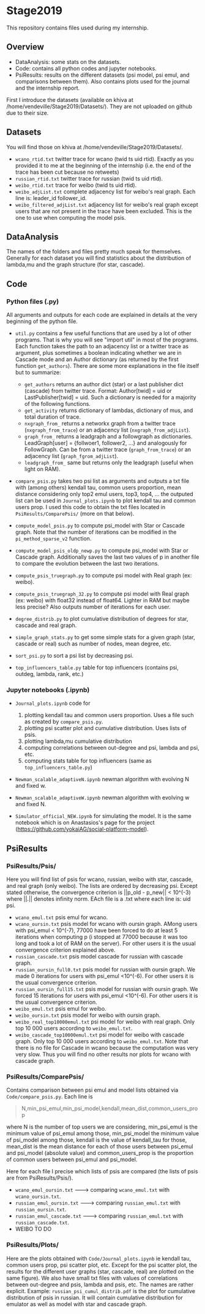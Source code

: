 # Stage2019

This repository contains files used during my internship.

## Overview
- DataAnalysis: some stats on the datasets.
- Code: contains all python codes and jupyter notebooks.
- PsiResults: results on the different datasets (psi model, psi emul, and comparisons between them). Also contains plots used for the journal and the internship report.

First I introduce the datasets (available on khiva at /home/vendeville/Stage2019/Datasets/). They are not uploaded on github due to their size.


## Datasets
You will find those on khiva at /home/vendeville/Stage2019/Datasets/.
- `wcano_rtid.txt` twitter trace for wcano (twid ts uid rtid). Exactly as you provided it to me at the beginning of the internship (i.e. the end of the trace has been cut because no retweets)
- `russian_rtid.txt` twitter trace for russian (twid ts uid rtid).
- `weibo_rtid.txt` trace for weibo (twid ts uid rtid).
- `weibo_adjList.txt` complete adjacency list for weibo's real graph. Each line is: leader_id follower_id.
- `weibo_filtered_adjList.txt` adjacency list for weibo's real graph except users that are not present in the trace have been excluded. This is the one to use when computing the model psis.


## DataAnalysis
The names of the folders and files pretty much speak for themselves. Generally for each dataset you will find statistics about the distribution of lambda,mu and the graph structure (for star, cascade).


## Code

### Python files (.py)
All arguments and outputs for each code are explained in details at the very beginning of the python file.
- `util.py` contains a few useful functions that are used by a lot of other programs. That is why you will see "import util" in most of the programs. Each function takes the path to an adjacency list or a twitter trace as argument, plus sometimes a boolean indicating whether we are in Cascade mode and an Author dictionary (as returned by the first function `get_authors`). There are some more explanations in the file itself but to summarize:
  - `get_authors` returns an author dict (star) or a last publisher dict (cascade) from twitter trace. Format: Author[twid] = uid or LastPublisher[twid] = uid. Such a dictionary is needed for a majority of the following functions.
  - `get_activity` returns dictionary of lambdas, dictionary of mus, and total duration of trace.
  - `nxgraph_from_` returns a networkx graph from a twitter trace (`nxgraph_from_trace`) or an adjacency list (`nxgraph_from_adjList`).
  - `graph_from_` returns a leadgraph and a followgraph as dictionaries. LeadGraph[user] = {follwoer1, follower2, ...} and analogously for FollowGraph. Can be from a twitter trace (`graph_from_trace`) or an adjacency list (`graph_fgrom_adjList`).
  - `leadgraph_from_` same but returns only the leadgraph (useful when light on RAM).
  
- `compare_psis.py` takes two psi list as arguments and outputs a txt file with (among others) kendall tau, common users proportion, mean distance considering only top2 emul users, top3, top4, ... the outputed list can be used in `Journal_plots.ipynb` to plot kendall tau and common users prop. I used this code to obtain the txt files located in `PsiResults/ComparePsis/` (more on that below).

- `compute_model_psis.py` to compute psi_model with Star or Cascade graph. Note that the number of iterations can be modified in the `pi_method_sparse_v2` function.

- `compute_model_psis_oldp_newp.py` to compute psi_model with Star or Cascade graph. Additionally saves the last two values of p in another file to compare the evolution between the last two iterations.

- `compute_psis_truegraph.py` to compute psi model with Real graph (ex: weibo). 

- `compute_psis_truegraph_32.py` to compute psi model with Real graph (ex: weibo) with float32 instead of float64. Lighter in RAM but maybe less precise? Also outputs number of iterations for each user.

- `degree_distrib.py` to plot cumulative distribution of degrees for star, cascade and real graph.

- `simple_graph_stats.py` to get some simple stats for a given graph (star, cascade or real) such as number of nodes, mean degree, etc.

- `sort_psi.py` to sort a psi list by decreasing psi.

- `top_influencers_table.py` table for top influencers (contains psi, outdeg, lambda, rank, etc.)


### Jupyter notebooks (.ipynb)
- `Journal_plots.ipynb` code for 
  1. plotting kendall tau and common users proportion. Uses a file such as created by `compare_psis.py`.
  2. plotting psi scatter plot and cumulative distribution. Uses lists of psis.
  3. plotting lambda,mu cumulative distribution
  4. computing correlations between out-degree and psi, lambda and psi, etc.
  5. computing stats table for top influencers (same as `top_influencers_table.py`)
  
- `Newman_scalable_adaptiveN.ipynb` newman algorithm with evolving N and fixed w.

- `Newman_scalable_adaptiveW.ipynb` newman algorithm with evolving w and fixed N.

- `Simulator_official_NEW.ipynb` for simulating the model. It is the same notebook which is on Anastasios's page for the project (https://github.com/yokaiAG/social-platform-model).


## PsiResults

### PsiResults/Psis/
Here you will find list of psis for wcano, russian, weibo with star, cascade, and real graph (only weibo). The lists are ordered by decreasing psi. Except stated otherwise, the convergence criterion is ||p_old - p_new|| < 10^(-3) where ||.|| denotes infinity norm. EAch file is a .txt where each line is: uid psi.
- `wcano_emul.txt` psis emul for wcano.
- `wcano_oursin.txt` psis model for wcano with oursin graph. AMong users with psi_emul < 10^(-7), 77000 have been forced to do at least 5 iterations when computing p (i stopped at 77000 because it was too long and took a lot of RAM on the server). For other users it is the usual convergence criterion explained above.
- `russian_cascade.txt` psis model cascade for russian with cascade graph.
- `russian_oursin_full0.txt` psis model for russian with oursin graph. We made 0 iterations for users with psi_emul <10^(-6). For other users it is the usual convergence criterion.
- `russian_oursin_full15.txt` psis model for russian with oursin graph. We forced 15 iterations for users with psi_emul <10^(-6). For other users it is the usual convergence criterion.
- `weibo_emul.txt` psis emul for weibo.
- `weibo_oursin.txt` psis model for weibo with oursin graph.
- `weibo_real_top10000emul.txt` psi model for weibo with real graph. Only top 10 000 users according to `weibo_emul.txt`.
- `weibo_cascade_top10000emul.txt` psi model for weibo with cascade graph. Only top 10 000 users according to `weibo_emul.txt`.
Note that there is no file for Cascade in wcano because the computation was very very slow. Thus you will find no other results nor plots for wcano with cascade graph.

### PsiResults/ComparePsis/
Contains comparison between psi emul and model lists obtained via `Code/compare_psis.py`. Each line is
> N,min_psi_emul,min_psi_model,kendall,mean_dist,common_users_prop

where N is the number of top users we are considering, min_psi_emul is the minimum value of psi_emul among those, min_psi_model the minimum value of psi_model among those, kendall is the value of kendall_tau for those, mean_dist is the mean distance for each of those users between psi_emul and psi_model (absolute value) and common_users_prop is the proportion of common users between psi_emul and psi_model.

Here for each file I precise which lists of psis are compared (the lists of psis are from PsiResults/Psis/).
- `wcano_emul_oursin.txt` ---> comparing `wcano_emul.txt` with `wcano_oursin.txt`.
- `russian_emul_oursin.txt` ---> comparing `russian_emul.txt` with `russian_oursin.txt`.
- `russian_emul_cascade.txt` ---> comparing `russian_emul.txt` with `russian_cascade.txt`.
- WEIBO TO DO

### PsiResults/Plots/
Here are the plots obtained with `Code/Journal_plots.ipynb` ie kendall tau, common users prop, psi scatter plot, etc. Except for the psi scatter plot, the results for the different user graphs (star, cascade, real) are plotted on the same figure). We also have small txt files with values of correlations between out-degree and psis, lambda and psis, etc. The names are rather explicit. Example: `russian_psi_cumul_distrib.pdf` is the plot for cumulative distribution of psis in russian. It will contain cumulative distribution for emulator as well as model with star and cascade graph.
